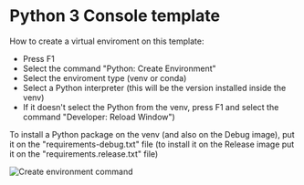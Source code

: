 # Python 3 Console template

How to create a virtual enviroment on this template:

 - Press F1
 - Select the command "Python: Create Environment"
 - Select the enviroment type (venv or conda)
 - Select a Python interpreter (this will be the version installed inside the
 venv)
 - If it doesn't select the Python from the venv, press F1 and select the command
 "Developer: Reload Window")

To install a Python package on the venv (and also on the Debug image), put it 
on the "requirements-debug.txt" file (to install it on the Release image put it
on the "requirements.release.txt" file)

![Create environment command](createEnv.png "createEnvImg")
